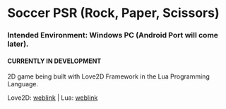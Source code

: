 # Soccer PSR (Rock, Paper, Scissors)
### Intended Environment: Windows PC (Android Port will come later).
#### CURRENTLY IN DEVELOPMENT

2D game being built with Love2D Framework in the Lua Programming Language.

Love2D: [weblink](https://love2d.org/) | Lua: [weblink](https://www.lua.org/)
